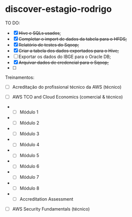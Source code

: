 # discover-estagio-rodrigo


TO DO:  
- [x] ~~Hive e SQLs usados~~;
- [x] ~~Completar o import de dados da tabela para o HFDS;~~
- [x] ~~Relatório de testes do Sqoop;~~
- [x] ~~Criar a tabela dos dados exportados para o Hive;~~
- [ ] Exportar os dados do IBGE para o Oracle DB;
- [x] ~~Arquivar dados de credencial para o Sqoop;~~
- [ ]   

Treinamentos:

- [ ]	Acreditação do profissional técnico da AWS  (técnico)  

- [ ] AWS TCO and Cloud Economics  (comercial & técnico)  
* - [ ] Módulo 1
* - [ ] Módulo 2
* - [ ] Módulo 3
* - [ ] Módulo 4
* - [ ] Módulo 5
* - [ ] Módulo 6
* - [ ] Módulo 7
* - [ ] Módulo 8
* - [ ] Accreditation Assessment

- [ ]	AWS Security Fundamentals (técnico)
